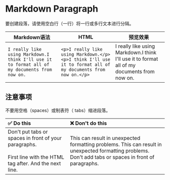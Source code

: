 # Markdown Paragraph

要创建段落，请使用空白行（一行）将一行或多行文本进行分隔。



| Markdown语法                                                 | HTML                                                         | 预览效果                                                     |
| ------------------------------------------------------------ | ------------------------------------------------------------ | ------------------------------------------------------------ |
| `I really like using Markdown.I think I'll use it to format all of my documents from now on.` | `<p>I really like using Markdown.</p><p>I think I'll use it to format all of my documents from now on.</p>` | I really like using Markdown.I think I'll use it to format all of my documents from now on. |



## 注意事项

不要用空格（spaces）或制表符（ tabs）缩进段落。



| ✅ Do this                                                    | ❌ Don't do this                                              |
| :----------------------------------------------------------- | :----------------------------------------------------------- |
| Don't put tabs or spaces in front of your paragraphs.<br><br>First line with the HTML tag after. And the next line. | This can result in unexpected formatting problems. This can result in unexpected formatting problems.<br>           Don't add tabs or spaces in front of paragraphs. |

